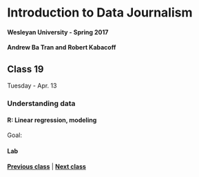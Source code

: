 # Introduction to Data Journalism
  
#### Wesleyan University - Spring 2017
  
**Andrew Ba Tran and Robert Kabacoff**
  
## Class 19
Tuesday - Apr. 13
                             
### Understanding data
                             
#### R: Linear regression, modeling
                             
Goal: 
                             
#### Lab

                   
**[Previous class](class18.md)** | **[Next class](class20.md)**
